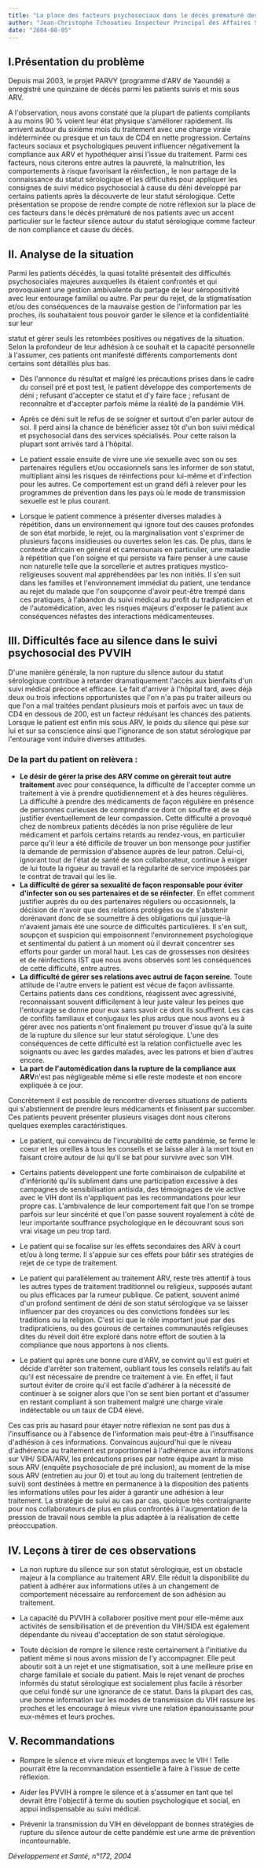 ```yaml
---
title: "La place des facteurs psychosociaux dans le décès prématuré des patients sous ARV à Yaoundé"
author: "Jean-Christophe Tchouatieu Inspecteur Principal des Affaires Sociales, Responsable de l'équipe psychosociale, PARVY YAOUNDE, CAMEROUN"
date: "2004-08-05"
---
```


## I.Présentation du problème

Depuis mai 2003, le projet PARVY (programme d'ARV de Yaoundé) a enregistré une quinzaine de décès parmi les patients suivis et mis sous ARV.

A l'observation, nous avons constaté que la plupart de patients compliants à au moins 90 % voient leur état physique s'améliorer rapidement. Ils arrivent autour du sixième mois du traitement avec une charge virale indéterminée ou presque et un taux de CD4 en nette progression. Certains facteurs sociaux et psychologiques peuvent influencer négativement la compliance aux ARV et hypothéquer ainsi l'issue du traitement. Parmi ces facteurs, nous citerons entre autres la pauvreté, la malnutrition, les comportements à risque favorisant la réinfection,, le non partage de la connaissance du statut sérologique et les difficultés pour appliquer les consignes de suivi médico psychosocial à cause du déni développé par certains patients après la découverte de leur statut sérologique. Cette présentation se propose de rendre compte de notre réflexion sur la place de ces facteurs dans le décès prématuré de nos patients avec un accent particulier sur le facteur silence autour du statut sérologique comme facteur de non compliance et cause du décès.

## II. Analyse de la situation

Parmi les patients décédés, la quasi totalité présentait des difficultés psychosociales majeures auxquelles ils étaient confrontés et qui provoquaient une gestion ambivalente du partage de leur séropositivité avec leur entourage familial ou autre. Par peur du rejet, de la stigmatisation et/ou des conséquences de la mauvaise gestion de l'information par les proches, ils souhaitaient tous pouvoir garder le silence et la confidentialité sur leur

statut et gérer seuls les retombées positives ou négatives de la situation. Selon la profondeur de leur adhésion à ce souhait et la capacité personnelle à l'assumer, ces patients ont manifesté différents comportements dont certains sont détaillés plus bas.

*   Dès l'annonce du résultat et malgré les précautions prises dans le cadre du conseil pré et post test, le patient développe des comportements de déni ; refusant d'accepter ce statut et d'y faire face ; refusant de reconnaître et d'accepter parfois même la réalité de la pandémie VIH.

*   Après ce déni suit le refus de se soigner et surtout d'en parler autour de soi. Il perd ainsi la chance de bénéficier assez tôt d'un bon suivi médical et psychosocial dans des services spécialisés. Pour cette raison la plupart sont arrivés tard à l'hôpital.

*   Le patient essaie ensuite de vivre une vie sexuelle avec son ou ses partenaires réguliers et/ou occasionnels sans les informer de son statut, multipliant ainsi les risques de réinfections pour lui-même et d'infection pour les autres. Ce comportement est un grand défi à relever pour les programmes de prévention dans les pays où le mode de transmission sexuelle est le plus courant.

*   Lorsque le patient commence à présenter diverses maladies à répétition, dans un environnement qui ignore tout des causes profondes de son état morbide, le rejet, ou la marginalisation vont s'exprimer de plusieurs façons insidieuses ou ouvertes selon les cas. De plus, dans le contexte africain en général et camerounais en particulier, une maladie à répétition que l'on soigne et qui persiste va faire penser à une cause non naturelle telle que la sorcellerie et autres pratiques mystico-religieuses souvent mal appréhendées par les non initiés. Il s'en suit dans les familles et l'environnement immédiat du patient, une tendance au rejet du malade que l'on soupçonne d'avoir peut-être trempé dans ces pratiques, à l'abandon du suivi médical au profit du tradipraticien et de l'automédication, avec les risques majeurs d'exposer le patient aux conséquences néfastes des interactions médicamenteuses.

## III. Difficultés face au silence dans le suivi psychosocial des PVVIH

D'une manière générale, la non rupture du silence autour du statut sérologique contribue à retarder dramatiquement l'accès aux bienfaits d'un suivi médical précoce et efficace. Le fait d'arriver à l'hôpital tard, avec déjà deux ou trois infections opportunistes que l'on n'a pas pu traiter ailleurs ou que l'on a mal traitées pendant plusieurs mois et parfois avec un taux de CD4 en dessous de 200, est un facteur réduisant les chances des patients. Lorsque le patient est enfin mis sous ARV, le poids du silence qui pèse sur lui et sur sa conscience ainsi que l'ignorance de son statut sérologique par l'entourage vont induire diverses attitudes.

### De la part du patient on relèvera :

*   **Le désir de gérer la prise des ARV comme on gèrerait tout autre traitement** avec pour conséquence, la difficulté de l'accepter comme un traitement à vie à prendre quotidiennement et à des heures régulières. La difficulté à prendre des médicaments de façon régulière en présence de personnes curieuses de comprendre ce dont on souffre et de se justifier éventuellement de leur compassion. Cette difficulté a provoqué chez de nombreux patients décédés la non prise régulière de leur médicament et parfois certains retards au rendez-vous, en particulier parce qu'il leur a été difficile de trouver un bon mensonge pour justifier la demande de permission d'absence auprès de leur patron. Celui-ci, ignorant tout de l'état de santé de son collaborateur, continue à exiger de lui toute la rigueur au travail et la régularité de service imposées par le contrat de travail qui les lie.  
*   **La difficulté de gérer sa sexualité de façon responsable pour éviter d'infecter son ou ses partenaires et de se réinfecter**. En effet comment justifier auprès du ou des partenaires réguliers ou occasionnels, la décision de n'avoir que des relations protégées ou de s'abstenir dorénavant donc de se soumettre à des obligations qui jusque-là n'avaient jamais été une source de difficultés particulières. Il s'en suit, soupçon et suspicion qui empoisonnent l'environnement psychologique et sentimental du patient à un moment où il devrait concentrer ses efforts pour garder un moral haut. Les cas de grossesses non désirées et de réinfections IST que nous avons observés sont les conséquences de cette difficulté, entre autres.  
*   **La difficulté de gérer ses relations avec autrui de façon sereine**. Toute attitude de l'autre envers le patient est vécue de façon avilissante. Certains patients dans ces conditions, réagissent avec agressivité, reconnaissant souvent difficilement à leur juste valeur les peines que l'entourage se donne pour eux sans savoir ce dont ils souffrent. Les cas de conflits familiaux et conjugaux les plus ardus que nous avons eu à gérer avec nos patients n'ont finalement pu trouver d'issue qu'à la suite de la rupture du silence sur leur statut sérologique. L'une des conséquences de cette difficulté est la relation conflictuelle avec les soignants ou avec les gardes malades, avec les patrons et bien d'autres encore.  
*   **La part de l'automédication dans la rupture de la compliance aux ARV**n'est pas négligeable même si elle reste modeste et non encore expliquée à ce jour.

Concrètement il est possible de rencontrer diverses situations de patients qui s'abstiennent de prendre leurs médicaments et finissent par succomber. Ces patients peuvent présenter plusieurs visages dont nous citerons quelques exemples caractéristiques.

*   Le patient, qui convaincu de l'incurabilité de cette pandémie, se ferme le coeur et les oreilles à tous les conseils et se laisse aller à la mort tout en faisant croire autour de lui qu'il se bat pour survivre avec son VIH.

*   Certains patients développent une forte combinaison de culpabilité et d'infériorité qu'ils subliment dans une participation excessive à des campagnes de sensibilisation antisida, des témoignages de vie active avec le VIH dont ils n'appliquent pas les recommandations pour leur propre cas. L'ambivalence de leur comportement fait que l'on se trompe parfois sur leur sincérité et que l'on passe souvent royalement à côté de leur importante souffrance psychologique en le découvrant sous son vrai visage un peu trop tard.

*   Le patient qui se focalise sur les effets secondaires des ARV à court et/ou à long terme. Il s'appuie sur ces effets pour bâtir ses stratégies de rejet de ce type de traitement.

*   Le patient qui parallèlement au traitement ARV, reste très attentif à tous les autres types de traitement traditionnel ou religieux, supposés autant ou plus efficaces par la rumeur publique. Ce patient, souvent animé d'un profond sentiment de déni de son statut sérologique va se laisser influencer par des croyances ou des convictions fondées sur les traditions ou la religion. C'est ici que le rôle important joué par des tradipraticiens, ou des gourous de certaines communautés religieuses dites du réveil doit être exploré dans notre effort de soutien à la compliance que nous apportons à nos clients.

*   Le patient qui après une bonne cure d'ARV, se convint qu'il est guéri et décide d'arrêter son traitement, oubliant tous les conseils relatifs au fait qu'il est nécessaire de prendre ce traitement à vie. En effet, il faut surtout éviter de croire qu'il est facile d'adhérer à la nécessité de continuer à se soigner alors que l'on se sent bien portant et d'assumer en restant compliant à son traitement malgré une charge virale indétectable ou un taux de CD4 élevé.

Ces cas pris au hasard pour étayer notre réflexion ne sont pas dus à l'insuffisance ou à l'absence de l'information mais peut-être à l'insuffisance d'adhésion à ces informations. Convaincus aujourd'hui que le niveau d'adhérence au traitement est proportionnel à l'adhérence aux informations sur VIH/ SIDA/ARV, les précautions prises par notre équipe avant la mise sous ARV (enquête psychosociale de pré inclusion), au moment de la mise sous ARV (entretien au jour 0) et tout au long du traitement (entretien de suivi) sont destinées à mettre en permanence à la disposition des patients les informations utiles pour les aider à garantir une adhésion à leur traitement. La stratégie de suivi au cas par cas, quoique très contraignante pour nos collaborateurs de plus en plus confrontés à l'augmentation de la pression de travail nous semble la plus adaptée à la réalisation de cette préoccupation.

## IV. Leçons à tirer de ces observations

*   La non rupture du silence sur son statut sérologique, est un obstacle majeur à la compliance au traitement ARV. Elle réduit la disponibilité du patient à adhérer aux informations utiles à un changement de comportement nécessaire au renforcement de son adhésion au traitement.

*   La capacité du PVVIH à collaborer positive ment pour elle-même aux activités de sensibilisation et de prévention du VIH/SIDA est également dépendante du niveau d'acceptation de son statut sérologique.

*   Toute décision de rompre le silence reste certainement à l'initiative du patient même si nous avons mission de l'y accompagner. Elle peut aboutir soit à un rejet et une stigmatisation, soit à une meilleure prise en charge familiale et sociale du patient. Mais le rejet venant de proches informés du statut sérologique est socialement plus facile à résorber que celui fondé sur une ignorance de ce statut. Dans la plupart des cas, une bonne information sur les modes de transmission du VIH rassure les proches et les encourage à mieux vivre une relation épanouissante pour eux-mêmes et leurs proches.

## V. Recommandations

*   Rompre le silence et vivre mieux et longtemps avec le VIH ! Telle pourrait être la recommandation essentielle à faire à l'issue de cette réflexion.

*   Aider les PVVIH à rompre le silence et à s'assumer en tant que tel devrait être l'objectif à terme du soutien psychologique et social, en appui indispensable au suivi médical.

*   Prévenir la transmission du VIH en développant de bonnes stratégies de rupture du silence autour de cette pandémie est une arme de prévention incontournable.

_Développement et Santé, n°172, 2004_